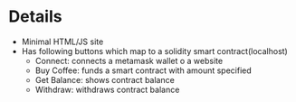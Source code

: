 # Details
- Minimal HTML/JS site
- Has following buttons which map to a solidity smart contract(localhost)
  - Connect: connects a metamask wallet o a website
  - Buy Coffee: funds a smart contract with amount specified
  - Get Balance: shows contract balance
  - Withdraw: withdraws contract balance